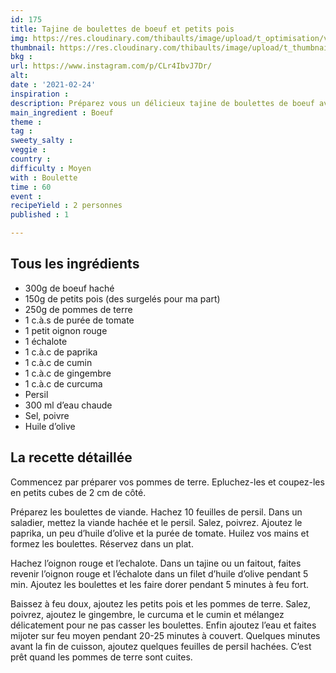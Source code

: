 ```yaml
---
id: 175
title: Tajine de boulettes de boeuf et petits pois
img: https://res.cloudinary.com/thibaults/image/upload/t_optimisation/v1614202868/Recipes/20210224_tajine_boulettes_petits_pois.jpg
thumbnail: https://res.cloudinary.com/thibaults/image/upload/t_thumbnail_josie/v1614202868/Recipes/20210224_tajine_boulettes_petits_pois.jpg
bkg : 
url: https://www.instagram.com/p/CLr4IbvJ7Dr/
alt: 
date : '2021-02-24'
inspiration : 
description: Préparez vous un délicieux tajine de boulettes de boeuf avec des petits pois pour réchauffer vos soirées d'hiver
main_ingredient : Boeuf
theme : 
tag : 
sweety_salty : 
veggie :
country : 
difficulty : Moyen
with : Boulette
time : 60
event : 
recipeYield : 2 personnes
published : 1

---
```


## Tous les ingrédients
- 300g de boeuf haché
- 150g de petits pois (des surgelés pour ma part)
- 250g de pommes de terre
- 1 c.à.s de purée de tomate
- 1 petit oignon rouge
- 1 échalote
- 1 c.à.c de paprika
- 1 c.à.c de cumin
- 1 c.à.c de gingembre
- 1 c.à.c de curcuma
- Persil
- 300 ml  d’eau chaude
- Sel, poivre
- Huile d’olive

## La recette détaillée
Commencez par préparer vos pommes de terre. Epluchez-les et coupez-les en petits cubes de 2 cm de côté.

Préparez les boulettes de viande. Hachez 10 feuilles de persil. Dans un saladier, mettez la viande hachée et le persil. Salez, poivrez. Ajoutez le paprika, un peu d’huile d’olive et la purée de tomate. Huilez vos mains et formez les boulettes. Réservez dans un plat.

Hachez l’oignon rouge et l’echalote. Dans un tajine ou un faitout, faites revenir l’oignon rouge et l’échalote dans un filet d’huile d’olive pendant 5 min. Ajoutez les boulettes et les faire dorer pendant 5 minutes à feu fort.

Baissez à feu doux, ajoutez les petits pois et les pommes de terre. Salez, poivrez, ajoutez le gingembre, le curcuma et le cumin et mélangez délicatement pour ne pas casser les boulettes. Enfin ajoutez l’eau et faites mijoter sur feu moyen pendant 20-25 minutes à couvert. Quelques minutes avant la fin de cuisson, ajoutez quelques feuilles de persil hachées. C’est prêt quand les pommes de terre sont cuites.